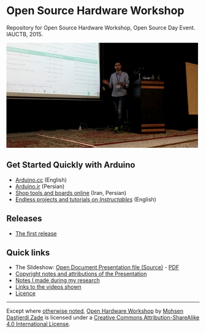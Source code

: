 # Open Source Hardware Workshop
Repository for Open Source Hardware Workshop, Open Source Day Event. IAUCTB, 2015.

![A picture of me on stage in the middle of the presentation - Photographer: Javad Arjmandi](assets/during_presentation_500.jpg)

## Get Started Quickly with Arduino
- [Arduino.cc](http://arduino.cc) (English)
- [Arduino.ir](http://arduino.ir) (Persian)  
- [Shop tools and boards online](http://aftabrayaneh.com/) (Iran, Persian)
- [Endless projects and tutorials on _Instructables_](http://www.instructables.com/tag/type-id/category-technology/channel-arduino/) (English)  

## Releases
- [The first release](https://github.com/iauctb/open-hardware-workshop/releases/tag/v1.0)


## Quick links
- The Slideshow: [Open Document Presentation file (Source)](slideshow.odp) - [PDF](https://github.com/iauctb/open-hardware-workshop/releases/download/v1.0/slideshow.pdf)  
- [Copyright notes and attributions of the Presentation](presentation_sources.md)
- [Notes I made during my research](notes.md)
- [Links to the videos shown](video_sources.md)
- [Licence](LICENCE.md)

---

Except where [otherwise noted](notes.md),
[Open Hardware Workshop](https://github.com/iauctb/open-hardware-workshop) by
[Mohsen Dastjerdi Zade](https://github.com/mohsend)
is licensed under a
[Creative Commons Attribution-ShareAlike 4.0 International License](https://creativecommons.org/licenses/by-sa/4.0/).
